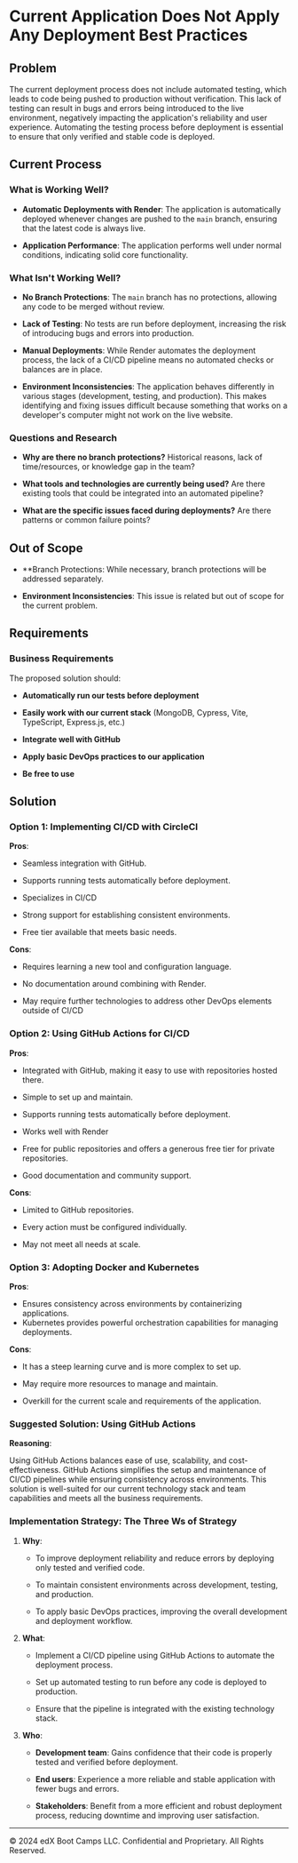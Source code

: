 # Current Application Does Not Apply Any Deployment Best Practices

## Problem

The current deployment process does not include automated testing, which leads to code being pushed to production without verification. This lack of testing can result in bugs and errors being introduced to the live environment, negatively impacting the application's reliability and user experience. Automating the testing process before deployment is essential to ensure that only verified and stable code is deployed.

## Current Process

### What is Working Well?

* **Automatic Deployments with Render**: The application is automatically deployed whenever changes are pushed to the `main` branch, ensuring that the latest code is always live.

* **Application Performance**: The application performs well under normal conditions, indicating solid core functionality.

### What Isn't Working Well?

* **No Branch Protections**: The `main` branch has no protections, allowing any code to be merged without review.

* **Lack of Testing**: No tests are run before deployment, increasing the risk of introducing bugs and errors into production.

* **Manual Deployments**: While Render automates the deployment process, the lack of a CI/CD pipeline means no automated checks or balances are in place.

* **Environment Inconsistencies**: The application behaves differently in various stages (development, testing, and production). This makes identifying and fixing issues difficult because something that works on a developer's computer might not work on the live website.

### Questions and Research

* **Why are there no branch protections?** Historical reasons, lack of time/resources, or knowledge gap in the team?

* **What tools and technologies are currently being used?** Are there existing tools that could be integrated into an automated pipeline?

* **What are the specific issues faced during deployments?** Are there patterns or common failure points?

## Out of Scope

* **Branch Protections: While necessary, branch protections will be addressed separately.

* **Environment Inconsistencies**: This issue is related but out of scope for the current problem.

## Requirements

### Business Requirements

The proposed solution should:

* **Automatically run our tests before deployment**

* **Easily work with our current stack** (MongoDB, Cypress, Vite, TypeScript, Express.js, etc.)

* **Integrate well with GitHub**

* **Apply basic DevOps practices to our application**

* **Be free to use**

## Solution

### Option 1: Implementing CI/CD with CircleCI

**Pros**:

* Seamless integration with GitHub.

* Supports running tests automatically before deployment.

* Specializes in CI/CD

* Strong support for establishing consistent environments.

* Free tier available that meets basic needs.

**Cons**:

* Requires learning a new tool and configuration language.

* No documentation around combining with Render.

* May require further technologies to address other DevOps elements outside of CI/CD

### Option 2: Using GitHub Actions for CI/CD

**Pros**:

* Integrated with GitHub, making it easy to use with repositories hosted there.

* Simple to set up and maintain.

* Supports running tests automatically before deployment.

* Works well with Render

* Free for public repositories and offers a generous free tier for private repositories.

* Good documentation and community support.

**Cons**:

* Limited to GitHub repositories.

* Every action must be configured individually.

* May not meet all needs at scale.

### Option 3: Adopting Docker and Kubernetes

**Pros**:

* Ensures consistency across environments by containerizing applications.
* Kubernetes provides powerful orchestration capabilities for managing deployments.

**Cons**:

* It has a steep learning curve and is more complex to set up.

* May require more resources to manage and maintain.

* Overkill for the current scale and requirements of the application.

### Suggested Solution: Using GitHub Actions

**Reasoning**:

Using GitHub Actions balances ease of use, scalability, and cost-effectiveness. GitHub Actions simplifies the setup and maintenance of CI/CD pipelines while ensuring consistency across environments. This solution is well-suited for our current technology stack and team capabilities and meets all the business requirements.

### Implementation Strategy: The Three Ws of Strategy

1. **Why**:

   * To improve deployment reliability and reduce errors by deploying only tested and verified code.

   * To maintain consistent environments across development, testing, and production.

   * To apply basic DevOps practices, improving the overall development and deployment workflow.

2. **What**:

   * Implement a CI/CD pipeline using GitHub Actions to automate the deployment process.

   * Set up automated testing to run before any code is deployed to production.

   * Ensure that the pipeline is integrated with the existing technology stack.

3. **Who**:

   * **Development team**: Gains confidence that their code is properly tested and verified before deployment.

   * **End users**: Experience a more reliable and stable application with fewer bugs and errors.

   * **Stakeholders**: Benefit from a more efficient and robust deployment process, reducing downtime and improving user satisfaction.

---

© 2024 edX Boot Camps LLC. Confidential and Proprietary. All Rights Reserved.
